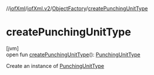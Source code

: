 //[iofXml](../../../index.md)/[iofXml.v2](../index.md)/[ObjectFactory](index.md)/[createPunchingUnitType](create-punching-unit-type.md)

# createPunchingUnitType

[jvm]\
open fun [createPunchingUnitType](create-punching-unit-type.md)(): [PunchingUnitType](../-punching-unit-type/index.md)

Create an instance of [PunchingUnitType](../-punching-unit-type/index.md)
